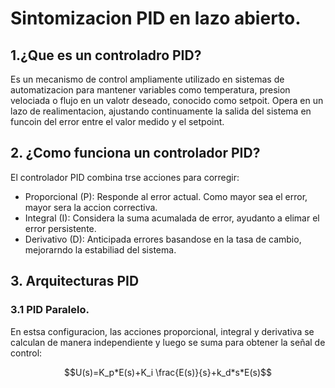 # Sintomizacion PID en lazo abierto.
## 1.¿Que es un controladro PID?
Es un mecanismo de control ampliamente utilizado en sistemas de automatizacion para mantener variables como temperatura, presion velociada o flujo en un valotr deseado, conocido como setpoit. Opera en un lazo de realimentacion, ajustando continuamente la salida del sistema en funcoin del error entre el valor medido y el setpoint.
## 2. ¿Como funciona un controlador PID?
El controlador PID combina trse acciones para corregir:
- Proporcional (P): Responde al error actual. Como mayor sea el error, mayor sera la accion correctiva.
- Integral (I): Considera la suma acumalada de error, ayudanto a elimar el error persistente.
- Derivativo (D): Anticipada errores basandose en la tasa de cambio, mejorarndo la estabiliad del sistema.
## 3. Arquitecturas PID
### 3.1 PID Paralelo.
En estsa configuracion, las acciones proporcional, integral y derivativa se calculan de manera independiente y luego se suma para obtener la señal de control:

$$U(s)=K_p*E(s)+K_i \frac{E(s)}{s}+k_d*s*E(s)$$
